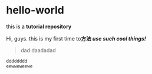 # hello-world
this is a **tutorial repository**

Hi, guys. this is my first time to**方法 _use such cool things!_**
>dad
>daadadad
```
dddddddd
eewweweewe
```
